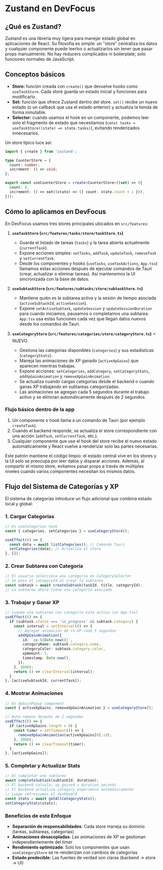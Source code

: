 # Zustand en DevFocus

## ¿Qué es Zustand?

Zustand es una librería muy ligera para manejar estado global en aplicaciones de React. Su filosofía es simple: un "store" centraliza los datos y cualquier componente puede leerlos o actualizarlos sin tener que pasar props manualmente. No hay reducers complicados ni boilerplate; solo funciones normales de JavaScript.

## Conceptos básicos

- **Store:** función creada con `create()` que devuelve hooks como `useTaskStore`. Cada store guarda un estado inicial y funciones para modificarlo.
- **Set:** función que ofrece Zustand dentro del store. `set()` recibe un nuevo estado (o un callback que usa el estado anterior) y actualiza la tienda de forma inmutable.
- **Selector:** cuando usamos el hook en un componente, podemos leer solo el fragmento de estado que necesitamos (`const tasks = useTaskStore((state) => state.tasks)`), evitando renderizados innecesarios.

Un store típico luce así:

```ts
import { create } from 'zustand';

type CounterStore = {
  count: number;
  increment: () => void;
};

export const useCounterStore = create<CounterStore>((set) => ({
  count: 0,
  increment: () => set((state) => ({ count: state.count + 1 })),
}));
```

## Cómo lo aplicamos en DevFocus

En DevFocus usamos tres stores principales ubicados en `src/features`:

1. **`useTaskStore` (`src/features/tasks/store/taskStore.ts`)**
   - Guarda el listado de tareas (`tasks`) y la tarea abierta actualmente (`currentTask`).
   - Expone acciones simples: `setTasks`, `addTask`, `updateTask`, `removeTask` y `setCurrentTask`.
   - Desde los componentes y hooks (`useTasks`, `useTaskActions`, `App.tsx`) llamamos estas acciones después de ejecutar comandos de Tauri (crear, actualizar o eliminar tareas). Así mantenemos la UI sincronizada con la base de datos.

2. **`useSubtaskStore` (`src/features/subtasks/store/subtaskStore.ts`)**
   - Mantiene quién es la subtarea activa y la sesión de tiempo asociada (`activeSubtaskId`, `activeSession`).
   - Expone `setActiveSubtask`, `updateSession` y `updateSessionDuration` para cuando iniciamos, pausamos o completamos una subtarea. `App.tsx` usa estas funciones cada vez que llegan datos nuevos desde los comandos de Tauri.

3. **`useCategoryStore` (`src/features/categories/store/categoryStore.ts`)** ⭐ NUEVO
   - Gestiona las categorías disponibles (`categories`) y sus estadísticas (`categoryStats`).
   - Maneja las animaciones de XP ganado (`activeXpGains`) que aparecen mientras trabajas.
   - Expone acciones: `setCategories`, `addCategory`, `setCategoryStats`, `addXpGainAnimation` y `removeXpGainAnimation`.
   - Se actualiza cuando cargas categorías desde el backend o cuando ganas XP trabajando en subtareas categorizadas.
   - Las animaciones se agregan cada 5 segundos durante el trabajo activo y se eliminan automáticamente después de 2 segundos.

### Flujo básico dentro de la app

1. Un componente o hook llama a un comando de Tauri (por ejemplo `createTask`).
2. Cuando el backend responde, se actualiza el store correspondiente con una acción (`addTask`, `setCurrentTask`, etc.).
3. Cualquier componente que use el hook del store recibe el nuevo estado automáticamente y React vuelve a renderizar solo las partes necesarias.

Este patrón mantiene el código limpio: el estado central vive en los stores y la UI solo se preocupa por leer datos y disparar acciones. Además, al compartir el mismo store, evitamos pasar props a través de múltiples niveles cuando varios componentes necesitan los mismos datos.

## Flujo del Sistema de Categorías y XP

El sistema de categorías introduce un flujo adicional que combina estado local y global:

### 1. Cargar Categorías
```ts
// En useCategories hook
const { categories, setCategories } = useCategoryStore();

useEffect(() => {
  const data = await listCategories(); // Comando Tauri
  setCategories(data); // Actualiza el store
}, []);
```

### 2. Crear Subtarea con Categoría
```ts
// El usuario selecciona una categoría en CategorySelector
// Se pasa el categoryId al crear la subtarea
const subtask = await createSubtask(taskId, title, categoryId);
// La subtarea ahora tiene una categoría asociada
```

### 3. Trabajar y Ganar XP
```ts
// Cuando una subtarea con categoría está activa (en App.tsx)
useEffect(() => {
  if (subtask.status === 'in_progress' && subtask.category) {
    const interval = setInterval(() => {
      // Agregar animación de +5 XP cada 5 segundos
      addXpGainAnimation({
        id: `xp-${Date.now()}`,
        categoryName: subtask.category.name,
        categoryColor: subtask.category.color,
        xpAmount: 5,
        timestamp: Date.now(),
      });
    }, 5000);
    return () => clearInterval(interval);
  }
}, [activeSubtaskId, currentTask]);
```

### 4. Mostrar Animaciones
```ts
// En XpGainPopup component
const { activeXpGains, removeXpGainAnimation } = useCategoryStore();

// Auto-remove después de 2 segundos
useEffect(() => {
  if (activeXpGains.length > 0) {
    const timer = setTimeout(() => {
      removeXpGainAnimation(activeXpGains[0].id);
    }, 2000);
    return () => clearTimeout(timer);
  }
}, [activeXpGains]);
```

### 5. Completar y Actualizar Stats
```ts
// Al completar una subtarea
await completeSubtask(subtaskId, duration);
// El backend calcula: xp_gained = duration_seconds
// El backend actualiza category_experience automáticamente
// Luego refrescamos el dashboard
const stats = await getAllCategoryStats();
setCategoryStats(stats);
```

### Beneficios de este Enfoque

- **Separación de responsabilidades**: Cada store maneja su dominio (tareas, subtareas, categorías)
- **Animaciones desacopladas**: Las animaciones de XP se gestionan independientemente del timer
- **Rendimiento optimizado**: Solo los componentes que usan `useCategoryStore` se re-renderizan con cambios de categorías
- **Estado predecible**: Las fuentes de verdad son claras (backend → store → UI)
